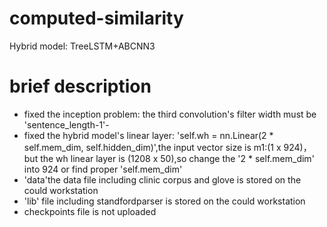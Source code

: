 # computed-similarity
Hybrid model: TreeLSTM+ABCNN3
# brief description
- fixed the inception problem: the third convolution's filter width must be 'sentence_length-1'-
- fixed the hybrid model's linear layer: 'self.wh = nn.Linear(2 * self.mem_dim, self.hidden_dim)',the input vector size is m1:(1 x 924)，but the wh linear layer is (1208 x 50),so change the '2 * self.mem_dim' into 924 or find proper 'self.mem_dim'
- 'data'the data file including clinic corpus and glove is stored on the could workstation
- 'lib' file including standfordparser is stored on the could workstation
- checkpoints file is not uploaded

